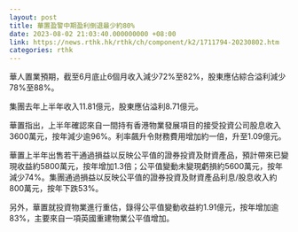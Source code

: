 ```yaml
---
layout: post
title: 華置盈警中期盈利倒退最少約80%
date: 2023-08-02 21:03:40.000000000 +08:00
link: https://news.rthk.hk/rthk/ch/component/k2/1711794-20230802.htm
categories: rthk
---
```


華人置業預期，截至6月底止6個月收入減少72%至82%，股東應佔綜合溢利減少78%至88%。

集團去年上半年收入11.81億元，股東應佔溢利8.71億元。

華置指出，上半年確認來自一間持有香港物業發展項目的接受投資公司股息收入3600萬元，按年減少逾96%。利率飆升令財務費用增加約一倍，升至1.09億元。

華置上半年出售若干通過損益以反映公平值的證券投資及財資產品，預計帶來已變現收益約5800萬元，按年增加1.3倍；公平值變動未變現虧損約5600萬元，按年減少74%。集團通過損益以反映公平值的證券投資及財資產品利息/股息收入約800萬元，按年下跌53%。

另外，華置就投資物業進行重估，錄得公平值變動收益約1.91億元，按年增加逾83%，主要來自一項英國重建物業公平值增加。
